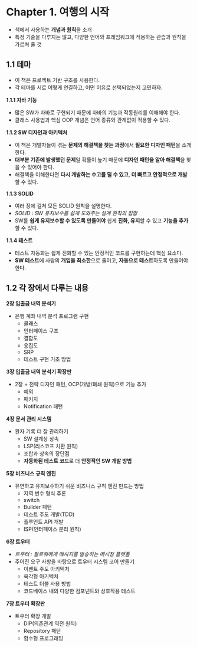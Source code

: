 # Chapter 1. 여행의 시작

- 책에서 사용하는 **개념과 원칙**을 소개
- 특정 기술을 다루지는 않고, 다양한 언어와 프레임워크에 적용하는 관습과 원칙을 가르쳐 줄 것



## 1.1 테마

- 이 책은 프로젝트 기반 구조를 사용한다.
- 각 테마를 서로 어떻게 연결하고, 어떤 이유로 선택되었는지 고민하자.



**1.1.1 자바 기능**

- 많은 SW가 자바로 구현되기 때문에 자바의 기능과 작동원리를 이해해야 한다.
- 클래스 사용법과 핵심 OOP 개념은 언어 종류와 관계없이 적용할 수 있다.



**1.1.2 SW 디자인과 아키텍처**

- 이 책은 개발자들이 겪는 **문제의 해결책을 찾는 과정**에서 **필요한 디자인 패턴**을 소개한다.
- **대부분 기존에 발생했던 문제**일 확률이 높기 때문에 **디자인 패턴을 알아 해결책**을 찾을 수 있어야 한다.
- 해결책을 이해한다면 **다시 개발하는 수고를 덜 수 있고**, **더 빠르고 안정적으로 개발**할 수 있다.



**1.1.3 SOLID**

- 여러 장에 걸쳐 모든 SOLID 원칙을 설명한다.
- *SOLID : SW 유지보수를 쉽게 도와주는 설계 원칙의 집합*
- SW를 **쉽게 유지보수할 수 있도록 만들어야** 쉽게 **진화, 유지**할 수 있고 **기능을 추가**할 수 있다.



**1.1.4 테스트**

- 테스트 자동화는 쉽게 진화할 수 있는 안정적인 코드를 구현하는데 핵심 요소다.
- **SW 테스트**에 사람의 **개입을 최소한**으로 줄이고, **자동으로 테스트**하도록 만들어야 한다.





## 1.2 각 장에서 다루는 내용

**2장 입출금 내역 분석기**

- 은행 계좌 내역 분석 프로그램 구현
  - 클래스
  - 인터페이스 구조
  - 결합도 
  - 응집도
  - SRP 
  - 테스트 구현 기초 방법



**3장 입출금 내역 분석기 확장판**

- 2장 + 전략 디자인 패턴, OCP(개방/폐쇄 원칙)으로 기능 추가
  - 예외
  - 패키지
  - Notification 패턴 



**4장 문서 관리 시스템**

- 환자 기록 더 잘 관리하기
  - SW 설계상 상속
  - LSP(리스코프 치환 원칙)
  - 조합과 상속의 장단점
  - **자동화된 테스트 코드**로 더 **안정적인 SW 개발 방법**



**5장 비즈니스 규칙 엔진**

- 유연하고 유지보수하기 쉬운 비즈니스 규칙 엔진 만드는 방법
  - 지역 변수 형식 추론
  - switch
  - Builder 패턴
  - 테스트 주도 개발(TDD)
  - 플루언트 API 개발
  - ISP(인터페이스 분리 원칙)



**6장 트우터**

- *트우터 : 팔로워에게 메시지를 발송하는 메시징 플랫폼*
- 주어진 요구 사항을 바탕으로 트우터 시스템 코어 만들기
  - 이벤트 주도 아키텍처
  - 육각형 아키텍처
  - 테스트 더블 사용 방법
  - 코드베이스 내의 다양한 컴포넌트와 상호작용 테스트



**7장 트우터 확장판**

- 트우터 확장 개발
  - DIP(의존관계 역전 원칙)
  - Repository 패턴
  - 함수형 프로그래밍

